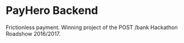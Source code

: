 # PayHero Backend

Frictionless payment. Winning project of the POST /bank Hackathon Roadshow 2016/2017.

